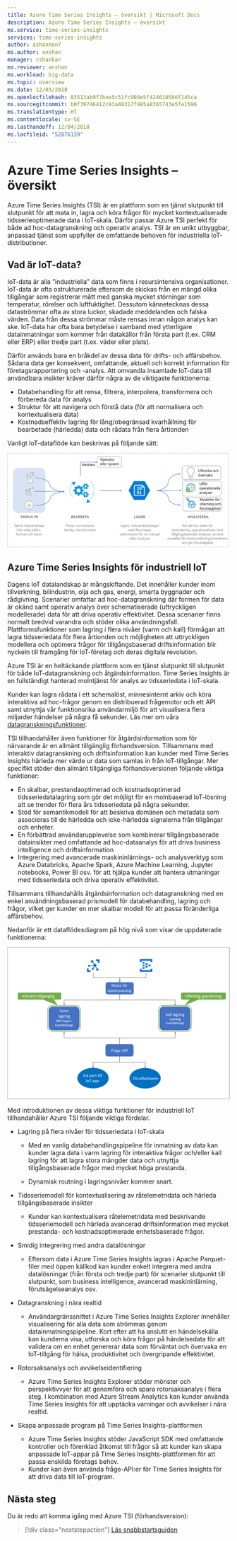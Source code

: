 ```yaml
---
title: Azure Time Series Insights – översikt | Microsoft Docs
description: Azure Time Series Insights – översikt
ms.service: time-series-insights
services: time-series-insights
author: ashannon7
ms.author: anshan
manager: cshankar
ms.reviewer: anshan
ms.workload: big-data
ms.topic: overview
ms.date: 12/03/2018
ms.openlocfilehash: 83513ab9f7bee5c51fc909e5f4246105b6f145ca
ms.sourcegitcommit: b0f39746412c93a48317f985a8365743e5fe1596
ms.translationtype: HT
ms.contentlocale: sv-SE
ms.lasthandoff: 12/04/2018
ms.locfileid: "52876139"
---
```

# <a name="azure-time-series-insights-overview"></a>Azure Time Series Insights – översikt

Azure Time Series Insights (TSI) är en plattform som en tjänst slutpunkt till slutpunkt för att mata in, lagra och köra frågor för mycket kontextualiserade tidsserieoptimerade data i IoT-skala. Därför passar Azure TSI perfekt för både ad hoc-datagranskning och operativ analys. TSI är en unikt utbyggbar, anpassad tjänst som uppfyller de omfattande behoven för industriella IoT-distributioner.

## <a name="what-is-iot-data"></a>Vad är IoT-data?

IoT-data är alla ”industriella” data som finns i resursintensiva organisationer. IoT-data är ofta ostrukturerade eftersom de skickas från en mängd olika tillgångar som registrerar mått med ganska mycket störningar som temperatur, rörelser och luftfuktighet. Dessutom kännetecknas dessa dataströmmar ofta av stora luckor, skadade meddelanden och falska värden. Data från dessa strömmar måste rensas innan någon analys kan ske. IoT-data har ofta bara betydelse i samband med ytterligare datainmatningar som kommer från datakällor från första part (t.ex. CRM eller ERP) eller tredje part (t.ex. väder eller plats).

Därför används bara en bråkdel av dessa data för drifts- och affärsbehov. Sådana data ger konsekvent, omfattande, aktuell och korrekt information för företagsrapportering och -analys. Att omvandla insamlade IoT-data till användbara insikter kräver därför några av de viktigaste funktionerna:

* Databehandling för att rensa, filtrera, interpolera, transformera och förbereda data för analys
* Struktur för att navigera och förstå data (för att normalisera och kontextualisera data)
* Kostnadseffektiv lagring för lång/obegränsad kvarhållning för bearbetade (härledda) data och rådata från flera årtionden

Vanligt IoT-dataflöde kan beskrivas på följande sätt:

  ![IoT-dataflöde][1]

## <a name="azure-time-series-insights-for-industrial-iot"></a>Azure Time Series Insights för industriell IoT

Dagens IoT datalandskap är mångskiftande. Det innehåller kunder inom tillverkning, bilindustrin, olja och gas, energi, smarta byggnader och rådgivning. Scenarier omfattar ad hoc-datagranskning där formen för data är okänd samt operativ analys över schematiserade (uttryckligen modellerade) data för att driva operativ effektivitet. Dessa scenarier finns normalt bredvid varandra och stöder olika användningsfall. Plattformsfunktioner som lagring i flera nivåer (varm och kall) förmågan att lagra tidsseriedata för flera årtionden och möjligheten att uttryckligen modellera och optimera frågor för tillgångsbaserad driftsinformation blir nyckeln till framgång för IoT-företag och deras digitala revolution.

Azure TSI är en heltäckande plattform som en tjänst slutpunkt till slutpunkt för både IoT-datagranskning och åtgärdsinformation. Time Series Insights är en fullständigt hanterad molntjänst för analys av tidsseriedata i IoT-skala.

Kunder kan lagra rådata i ett schemalöst, minnesinternt arkiv och köra interaktiva ad hoc-frågor genom en distribuerad frågemotor och ett API samt utnyttja vår funktionsrika användarmiljö för att visualisera flera miljarder händelser på några få sekunder. Läs mer om våra [datagranskningsfunktioner](./time-series-insights-overview.md).

TSI tillhandahåller även funktioner för åtgärdsinformation som för närvarande är en allmänt tillgänglig förhandsversion. Tillsammans med interaktiv datagranskning och driftsinformation kan kunder med Time Series Insights härleda mer värde ur data som samlas in från IoT-tillgångar. Mer specifikt stöder den allmänt tillgängliga förhandsversionen följande viktiga funktioner:

* En skalbar, prestandaoptimerad och kostnadsoptimerad tidsseriedatalagring som gör det möjligt för en molnbaserad IoT-lösning att se trender för flera års tidsseriedata på några sekunder.
* Stöd för semantikmodell för att beskriva domänen och metadata som associeras till de härledda och icke-härledda signalerna från tillgångar och enheter.
* En förbättrad användarupplevelse som kombinerar tillgångsbaserade datainsikter med omfattande ad hoc-dataanalys för att driva business intelligence och driftsinformation
* Integrering med avancerade maskininlärnings- och analysverktyg som Azure Databricks, Apache Spark, Azure Machine Learning, Jupyter notebooks, Power BI osv. för att hjälpa kunder att hantera utmaningar med tidsseriedata och driva operativ effektivitet.

Tillsammans tillhandahålls åtgärdsinformation och datagranskning med en enkel användningsbaserad prismodell för databehandling, lagring och frågor, vilket ger kunder en mer skalbar modell för att passa föränderliga affärsbehov.

Nedanför är ett dataflödesdiagram på hög nivå som visar de uppdaterade funktionerna:

  ![De viktigaste funktionerna][2]

Med introduktionen av dessa viktiga funktioner för industriell IoT tillhandahåller Azure TSI följande viktiga fördelar.

* Lagring på flera nivåer för tidsseriedata i IoT-skala

  * Med en vanlig databehandlingspipeline för inmatning av data kan kunder lagra data i varm lagring för interaktiva frågor och/eller kall lagring för att lagra stora mängder data och utnyttja tillgångsbaserade frågor med mycket höga prestanda.

  * Dynamisk routning i lagringsnivåer kommer snart.

* Tidsseriemodell för kontextualisering av råtelemetridata och härleda tillgångsbaserade insikter

  * Kunder kan kontextualisera råtelemetridata med beskrivande tidsseriemodell och härleda avancerad driftsinformation med mycket prestanda- och kostnadsoptimerade enhetsbaserade frågor.

* Smidig integrering med andra datalösningar
  
  * Eftersom data i Azure Time Series Insights lagras i Apache Parquet-filer med öppen källkod kan kunder enkelt integrera med andra datalösningar (från första och tredje part) för scenarier slutpunkt till slutpunkt, som business intelligence, avancerad maskininlärning, förutsägelseanalys osv.

* Datagranskning i nära realtid

  * Användargränssnittet i Azure Time Series Insights Explorer innehåller visualisering för alla data som strömmas genom datainmatningspipeline. Kort efter att ha anslutit en händelsekälla kan kunderna visa, utforska och köra frågor på händelsedata för att validera om en enhet genererar data som förväntat och övervaka en IoT-tillgång för hälsa, produktivitet och övergripande effektivitet.

* Rotorsaksanalys och avvikelseidentifiering

  * Azure Time Series Insights Explorer stöder mönster och perspektivvyer för att genomföra och spara rotorsaksanalys i flera steg. I kombination med Azure Stream Analytics kan kunder använda Time Series Insights för att upptäcka varningar och avvikelser i nära realtid.

* Skapa anpassade program på Time Series Insights-plattformen

  * Azure Time Series Insights stöder JavaScript SDK med omfattande kontroller och förenklad åtkomst till frågor så att kunder kan skapa anpassade IoT-appar på Time Series Insights-plattformen för att passa enskilda företags behov.
  * Kunder kan även använda fråge-API:er för Time Series Insights för att driva data till IoT-program.

## <a name="next-steps"></a>Nästa steg

Du är redo att komma igång med Azure TSI (förhandsversion):

> [!div class="nextstepaction"]
> [Läs snabbstartsguiden](./time-series-insights-update-quickstart.md)

<!-- Images -->
[1]: media/v2-update-overview/overview_one.png
[2]: media/v2-update-overview/overview_two.png